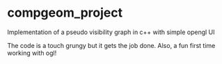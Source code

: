 # compgeom_project
Implementation of a pseudo visibility graph in c++ with simple opengl UI

The code is a touch grungy but it gets the job done. Also, a fun first time working with ogl!

